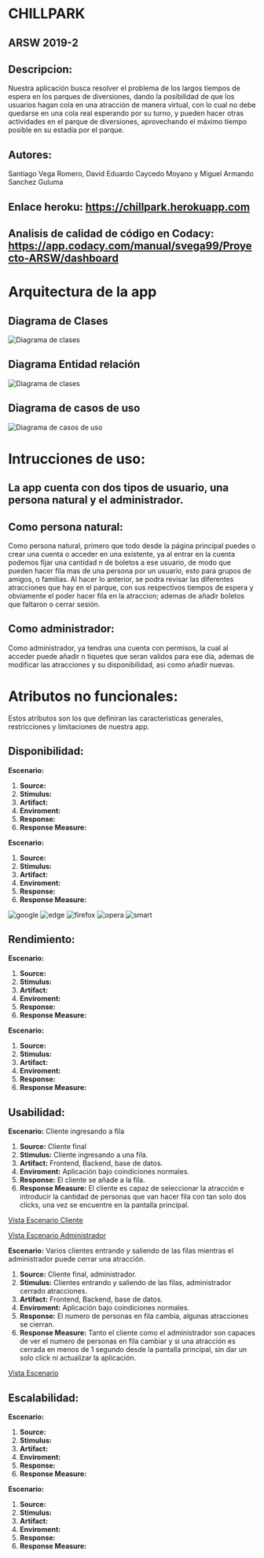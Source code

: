 # CHILLPARK
## ARSW 2019-2
## Descripcion:
Nuestra aplicación busca resolver el problema de los largos tiempos de espera en los parques de diversiones, dando la posibilidad de que los usuarios hagan cola en una atracción de manera virtual, con lo cual no debe quedarse en una cola real esperando por su turno, y pueden hacer otras actividades en el parque de diversiones, aprovechando el máximo tiempo posible en su estadía por el parque.

## Autores: 
 Santiago Vega Romero, David Eduardo Caycedo Moyano y Miguel Armando Sanchez Guluma

## Enlace heroku: https://chillpark.herokuapp.com

## Analisis de calidad de código en Codacy: https://app.codacy.com/manual/svega99/Proyecto-ARSW/dashboard

# Arquitectura de la app

## Diagrama de Clases

![Diagrama de clases](https://github.com/equiporocketarsw/Proyecto-ARSW/blob/master/img/clases.png)

## Diagrama Entidad relación 

![Diagrama de clases](https://github.com/equiporocketarsw/Proyecto-ARSW/blob/master/img/basededatos.PNG)

## Diagrama de casos de uso

![Diagrama de casos de uso](https://github.com/equiporocketarsw/Proyecto-ARSW/blob/master/img/uso.PNG)



# Intrucciones de uso:
## La app cuenta con dos tipos de usuario, una persona natural y el administrador.
## Como persona natural:
 Como persona natural, primero que todo desde la página principal puedes o crear una cuenta o acceder en una existente, ya al entrar en la cuenta podemos fijar una cantidad n de boletos a ese usuario, de modo que pueden hacer fila mas de una persona por un usuario, esto para grupos de amigos, o familias. Al hacer lo anterior, se podra revisar las diferentes atracciones que hay en el parque, con sus respectivos tiempos de espera y obviamente el poder hacer fila en la atraccion; ademas de añadir boletos que faltaron o cerrar sesión.

## Como administrador:
 Como administrador, ya tendras una cuenta con permisos, la cual al acceder puede añadir n tiquetes que seran validos para ese dia, ademas de modificar las atracciones y su disponibilidad, asi como añadir nuevas.
 
 # Atributos no funcionales:
 Estos atributos son los que definiran las caracteristicas generales, restricciones y limitaciones de nuestra app.
 
 ## Disponibilidad:
 
  **Escenario:** 
 
1. **Source:** 
2. **Stimulus:**
3. **Artifact:**
4. **Enviroment:**
5. **Response:**
6. **Response Measure:**

**Escenario:** 
 
1. **Source:**
2. **Stimulus:**
3. **Artifact:**
4. **Enviroment:**
5. **Response:**
6. **Response Measure:**

![google](https://github.com/equiporocketarsw/Proyecto-ARSW/blob/master/img/google.PNG)
![edge](https://github.com/equiporocketarsw/Proyecto-ARSW/blob/master/img/edge.PNG)
![firefox](https://github.com/equiporocketarsw/Proyecto-ARSW/blob/master/img/mozilla.PNG)
![opera](https://github.com/equiporocketarsw/Proyecto-ARSW/blob/master/img/opera.PNG)
![smart](https://github.com/equiporocketarsw/Proyecto-ARSW/blob/master/img/smart.jpg)


 ## Rendimiento:
 
 **Escenario:** 
 
1. **Source:**
2. **Stimulus:**
3. **Artifact:**
4. **Enviroment:**
5. **Response:**
6. **Response Measure:**

**Escenario:** 
 
1. **Source:**
2. **Stimulus:**
3. **Artifact:**
4. **Enviroment:**
5. **Response:**
6. **Response Measure:**
 
 
 ## Usabilidad:
 
**Escenario:** Cliente ingresando a fila
 
1. **Source:** Cliente final
2. **Stimulus:** Cliente ingresando  a una fila.
3. **Artifact:** Frontend, Backend, base de datos.
4. **Enviroment:** Aplicación bajo coindiciones normales.
5. **Response:** El cliente se añade a la fila.
6. **Response Measure:** El cliente es capaz de seleccionar la atracción e introducir la cantidad de personas que van hacer fila con tan solo dos clicks, una vez se encuentre en la pantalla principal. 

 [Vista Escenario Cliente](http://damien.pobel.fr/post/youtube-video-github/)
 
 [Vista Escenario Administrador](http://damien.pobel.fr/post/youtube-video-github/)

 **Escenario:** Varios clientes entrando y saliendo de las filas mientras el administrador puede cerrar una atracción.
 
1. **Source:** Cliente final, administrador.
2. **Stimulus:** Clientes entrando y saliendo de las filas, administrador cerrado atracciones.
3. **Artifact:** Frontend, Backend, base de datos.
4. **Enviroment:** Aplicación bajo coindiciones normales.
5. **Response:** El numero de personas en fila cambia, algunas atracciones se cierran.
6. **Response Measure:** Tanto el cliente como el administrador son capaces de ver el numero de personas en fila cambiar y si una atracción es cerrada en menos de 1 segundo desde la pantalla principal, sin dar un solo click ni actualizar la aplicación.

[Vista Escenario](https://raw.githubusercontent.com/equiporocketarsw/Proyecto-ARSW/master/img/Usabilidad2.webm)
 
 ## Escalabilidad:
 
**Escenario:** 
 
1. **Source:**
2. **Stimulus:**
3. **Artifact:**
4. **Enviroment:**
5. **Response:**
6. **Response Measure:**

**Escenario:** 
 
1. **Source:**
2. **Stimulus:**
3. **Artifact:**
4. **Enviroment:**
5. **Response:**
6. **Response Measure:**


